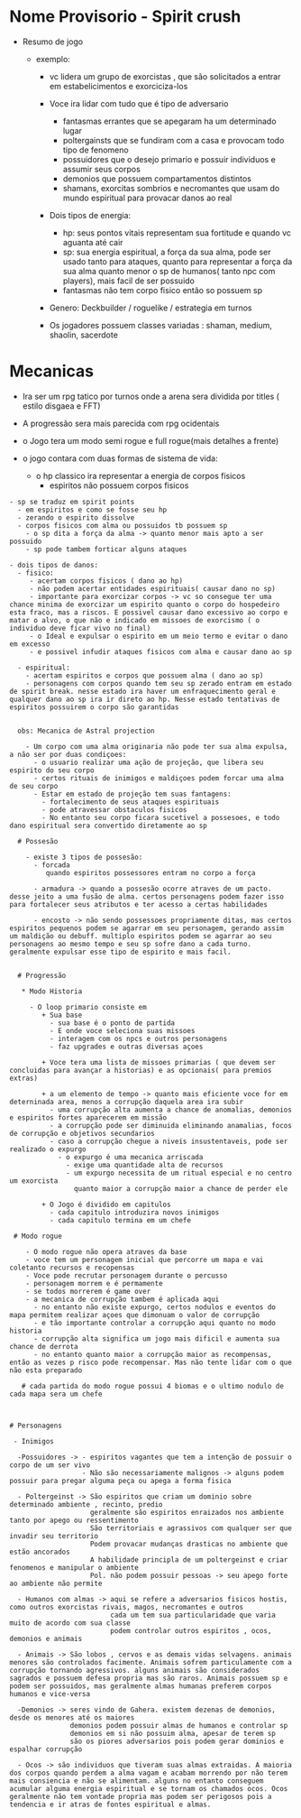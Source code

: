
# Nome Provisorio - Spirit crush


- Resumo de jogo

     - exemplo:

       - vc lidera um grupo de exorcistas , que são solicitados a entrar em estabelicimentos e exorciciza-los

       - Voce ira lidar com tudo que é tipo de adversario
         - fantasmas errantes que se apegaram ha um determinado lugar
         - poltergainsts que se fundiram com a casa e provocam todo tipo de fenomeno
         - possuidores que o desejo primario e possuir individuos e assumir seus corpos
         - demonios que possuem compartamentos distintos
         - shamans, exorcitas sombrios e necromantes que usam do mundo espiritual para provacar danos ao real

       - Dois tipos de energia:
         - hp: seus pontos vitais representam sua fortitude e quando vc aguanta até cair
         - sp: sua energia espiritual, a força da sua alma, pode ser usado tanto para ataques, quanto para representar
               a força da sua alma
               quanto menor o sp de humanos( tanto npc com players), mais facil de ser possuido
         - fantasmas não tem corpo fisico então so possuem sp

       - Genero: Deckbuilder / roguelike / estrategia em turnos

       - Os jogadores possuem classes variadas : shaman, medium, shaolin, sacerdote

 # Mecanicas

   - Ira ser um rpg tatico por turnos onde a arena sera dividida por titles ( estilo disgaea e FFT)

   - A progressão sera mais parecida com rpg ocidentais

   - o Jogo tera um modo semi rogue e full rogue(mais detalhes a frente)

   - o jogo contara com duas formas de sistema de vida:
     
     - o hp classico ira representar a energia de corpos fisicos
       - espiritos não possuem corpos fisicos

    - sp se traduz em spirit points 
      - em espiritos e como se fosse seu hp
      - zerando o espirito dissolve
      - corpos fisicos com alma ou possuidos tb possuem sp
        - o sp dita a força da alma -> quanto menor mais apto a ser possuido
        - sp pode tambem forticar alguns ataques

    - dois tipos de danos:
      - fisico:
         - acertam corpos fisicos ( dano ao hp)
         - não podem acertar entidades espirituais( causar dano no sp)
         - importante para exorcizar corpos -> vc so consegue ter uma chance minima de exorcizar um espirito quanto o corpo do hospedeiro esta fraco, mas a riscos. E possivel causar dano excessivo ao corpo e matar o alvo, o que não e indicado em missoes de exorcismo ( o individuo deve ficar vivo no final)
         - o Ideal e expulsar o espirito em um meio termo e evitar o dano em excesso
         - e possivel infudir ataques fisicos com alma e causar dano ao sp 

      - espiritual:
        - acertam espiritos e corpos que possuem alma ( dano ao sp)
        - personagens com corpos quando tem seu sp zerado entram em estado de spirit break. nesse estado ira haver um enfraquecimento geral e qualquer dano ao sp ira ir direto ao hp. Nesse estado tentativas de espiritos possuirem o corpo são garantidas


      obs: Mecanica de Astral projection

        - Um corpo com uma alma originaria não pode ter sua alma expulsa, a não ser por duas condiçoes:
          - o usuario realizar uma ação de projeção, que libera seu espirito do seu corpo
          - certos rituais de inimigos e maldiçoes podem forcar uma alma de seu corpo
          - Estar em estado de projeção tem suas fantagens:
            - fortalecimento de seus ataques espirituais
            - pode atravessar obstaculos fisicos
            - No entanto seu corpo ficara sucetivel a possesoes, e todo dano espiritual sera convertido diretamente ao sp

      # Possesão

        - existe 3 tipos de possesão:
          - forcada 
             quando espiritos possessores entram no corpo a força

          - armadura -> quando a possesão ocorre atraves de um pacto. desse jeito a uma fusão de alma. certos personagens podem fazer isso para fortalecer seus atributos e ter acesso a certas habilidades

          - encosto -> não sendo possessoes propriamente ditas, mas certos espiritos pequenos podem se agarrar em seu personagem, gerando assim um maldição ou debuff. multiplo espiritos podem se agarrar ao seu personagens ao mesmo tempo e seu sp sofre dano a cada turno. geralmente expulsar esse tipo de espirito e mais facil.


      # Progressão

       * Modo Historia

         - O loop primario consiste em 
            + Sua base
              - sua base é o ponto de partida
              - E onde voce seleciona suas missoes
              - interagem com os npcs e outros personagens
              - faz upgrades e outras diversas açoes

            + Voce tera uma lista de missoes primarias ( que devem ser concluidas para avançar a historias) e as opcionais( para premios extras)

            + a um elemento de tempo -> quanto mais eficiente voce for em deterninada area, menos a corrupção daquela area ira subir
              - uma corrupção alta aumenta a chance de anomalias, demonios e espiritos fortes aparecerem em missão
              - a corrupção pode ser diminuida eliminando anamalias, focos de corrupção e objetivos secundarios
              - caso a corrupção chegue a niveis insustentaveis, pode ser realizado o expurgo
                - o expurgo é uma mecanica arriscada
                  - exige uma quantidade alta de recursos
                  - um expurgo necessita de um ritual especial e no centro um exorcista
                    quanto maior a corrupção maior a chance de perder ele

            + O Jogo é dividido em capitulos
              - cada capitulo introduzira novos inimigos
              - cada capitulo termina em um chefe

     # Modo rogue

        - O modo rogue não opera atraves da base
        - voce tem um personagem inicial que percorre um mapa e vai coletanto recursos e recopensas
        - Voce pode recrutar personagem durante o percusso
        - personagem morrem e é permamente
        - se todos morrerem é game over
        - a mecanica de corrupção tambem é aplicada aqui
          - no entanto não existe expurgo, certos nodulos e eventos do mapa permitem realizar açoes que dimonuam o valor de corrupção
          - e tão importante controlar a corrupção aqui quanto no modo historia
          - corrupção alta significa um jogo mais dificil e aumenta sua chance de derrota
          - no entanto quanto maior a corrupção maior as recompensas, então as vezes p risco pode recompensar. Mas não tente lidar com o que não esta preparado

       # cada partida do modo rogue possui 4 biomas e o ultimo nodulo de cada mapa sera um chefe



    # Personagens

     - Inimigos

      -Possuidores -> - espiritos vagantes que tem a intenção de possuir o corpo de um ser vivo
                      - Não são necessariamente malignos -> alguns podem possuir para pregar alguma peça ou apega a forma fisica

      - Poltergeinst -> São espiritos que criam um dominio sobre determinado ambiente , recinto, predio
                        geralmente são espiritos enraizados nos ambiente tanto por apego ou ressentimento
                        São territoriais e agrassivos com qualquer ser que invadir seu territorio
                        Podem provacar mudanças drasticas no ambiente que estão ancorados
                        A habilidade principla de um poltergeinst e criar fenomenos e manipular o ambiente
                        Pol. não podem possuir pessoas -> seu apego forte ao ambiente não permite
      
      - Humanos com almas -> aqui se refere a adversarios fisicos hostis, como outros exorcistas rivais, magos, necromantes e outros
                             cada um tem sua particularidade que varia muito de acordo com sua classe
                             podem controlar outros espiritos , ocos, demonios e animais

      - Animais -> São lobos , cervos e as demais vidas selvagens. animais menores são controlados facimente. Animais sofrem particulamente com a corrupção tornando agressivos. alguns animais são considerados sagrados e possuem defesa propria mas são raros. Animais possuem sp e podem ser possuidos, mas geralmente almas humanas preferem corpos humanos e vice-versa

      -Demonios -> seres vindo de Gahera. existem dezenas de demonios, desde os menores até os maiores
                   demonios podem possuir almas de humanos e controlar sp
                   demonios em si não possuim alma, apesar de terem sp
                   são os piores adversarios pois podem gerar dominios e espalhar corrupção

      - Ocos -> são individuos que tiveram suas almas extraidas. A maioria dos corpos quando perdem a alma vagam e acabam morrendo por não terem mais consiencia e não se alimentam. alguns no entanto conseguem acumular alguma energia espiritual e se tornam os chamados ocos. Ocos geralmente não tem vontade propria mas podem ser perigosos pois a tendencia e ir atras de fontes espiritual e almas.